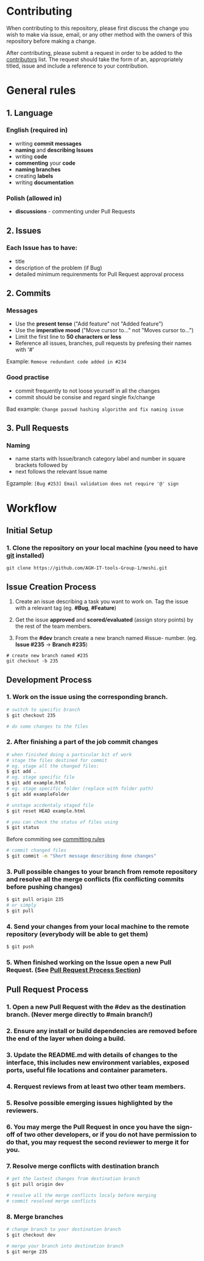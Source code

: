 # Contributing

When contributing to this repository, please first discuss the change you wish to make via issue,
email, or any other method with the owners of this repository before making a change.

After contributing, please submit a request in order to be added to the [contributors](Contributors.csv) list. The request should take the form of an, appropriately titled, issue and include a reference to your contribution.

# General rules

## 1. Language

### English (required in)
* writing **commit messages**
* **naming** and **describing Issues**
* writing **code**
* **commenting** your **code**
* **naming branches**
* creating **labels**
* writing **documentation**

### Polish (allowed in)

* **discussions** - commenting under Pull Requests

## 2. Issues

### Each Issue has to have:
* title
* description of the problem (if Bug)
* detailed minimum requirenments for Pull Request approval process

## 2. Commits

### Messages

* Use the **present tense** ("Add feature" not "Added feature")
* Use the **imperative mood** ("Move cursor to..." not "Moves cursor to...")
* Limit the first line to **50 characters or less**
* Reference all issues, branches, pull requests by prefesing their names with '#'

Example: `Remove redundant code added in #234`

### Good practise

* commit frequently to not loose yourself in all the changes
* commit should be consise and regard single fix/change

Bad example: `Change passwd hashing algorithm and fix naming issue`

## 3. Pull Requests

### Naming

* name starts with Issue/branch category label and number in square brackets followed by
* next follows the relevant Issue name

Egzample: `[Bug #253] Email validation does not require '@' sign`

# Workflow

## Initial Setup

### 1. Clone the repository on your local machine (you need to have [git](https://git-scm.com/downloads) installed)

```
git clone https://github.com/AGH-IT-tools-Group-1/meshi.git
```

## Issue Creation Process

1. Create an issue describing a task you want to work on. Tag the issue with a relevant tag (eg. **#Bug**, **#Feature**)

2. Get the issue **approved** and **scored/evaluated** (assign story points) by the rest of the team members.

3. From the **#dev** branch create a new branch named #issue- number. (eg. **Issue #235** -> **Branch #235**)

```
# create new branch named #235
git checkout -b 235 
```

## Development Process

### 1. Work on the issue using the corresponding branch.

```sh
# switch to specific branch
$ git checkout 235

# do some changes to the files
```

### 2. After finishing a part of the job commit changes

```sh
# when finished doing a particular bit of work
# stage the files destined for commit
# eg. stage all the changed files:
$ git add .
# eg. stage specific file
$ git add example.html
# eg. stage specific folder (replace with folder path)
$ git add exampleFolder

# unstage accdentaly staged file
$ git reset HEAD example.html

# you can check the status of files using
$ git status
```

Before commiting see [committing rules](#2-commits)

```sh
# commit changed files
$ git commit -m "Short message describing done changes"
```

### 3. Pull possible changes to your branch from remote repository and resolve all the merge conflicts (fix conflicting commits before pushing changes)

```sh
$ git pull origin 235
# or simply
$ git pull
```

### 4. Send your changes from your local machine to the remote repository (everybody will be able to get them)

```sh
$ git push
```

### 5. When finished working on the Issue open a new Pull Request. (See [Pull Request Process Section](#pull-request-process))

## Pull Request Process

### 1. Open a new Pull Request with the **#dev** as the destination branch. (__Never__ merge directly to **#main** branch!)

### 2. Ensure any install or build dependencies are removed before the end of the layer when doing a build.

### 3. Update the README.md with details of changes to the interface, this includes new environment variables, exposed ports, useful file locations and container parameters.

### 4. Rerquest reviews from at least two other team members.

### 5. Resolve possible emerging issues highlighted by the reviewers.

### 6. You may merge the Pull Request in once you have the sign-off of **two other developers**, or if you do not have permission to do that, you may request the second reviewer to merge it for you.

### 7. Resolve merge conflicts with destination branch

```sh
# get the lastest changes from destination branch
$ git pull origin dev

# resolve all the merge conflicts localy before merging
# commit resolved merge conflicts
```

### 8. Merge branches

```sh
# change branch to your destination branch
$ git checkout dev

# merge your branch into destination branch
$ git merge 235
```

